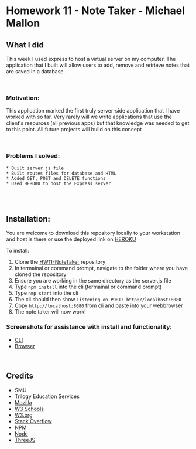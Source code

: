 # Homework 11 - Note Taker - Michael Mallon

## What I did

This week I used express to host a virtual server on my computer. The application that I built will allow users to add, remove and retrieve notes that are saved in a database. 


<br>

### Motivation:
This application marked the first truly server-side application that I have worked with so far. Very rarely will we write applications that use the client's resources (all previous apps) but that knowledge was needed to get to this point. All future projects will build on this concept



<br>

### Problems I solved:
    * Built server.js file
    * Built routes files for database and HTML
    * Added GET, POST and DELETE functions
    * Used HEROKU to host the Express server

<br />
<br />

## Installation:
You are welcome to download this repository locally to your workstation and host is there or use the deployed link on [HEROKU](https://mm-hw11-notetaker.herokuapp.com/) 

To install:
1. Clone the [HW11-NoteTaker](https://github.com/MikeMallonIT/HW11-NoteTaker) repository
2. In termainal or command prompt, navigate to the folder where you have cloned the repository
3. Ensure you are working in the same directory as the server.js file
4. Type `npm install` into the cli (termainal or command prompt)
5. Type `nmp start` into the cli
6. The cli should then show `Listening on PORT: http://localhost:8080`
7. Copy `http://localhost:8080` from cli and paste into your webbrowser
8. The note taker will now work!


### Screenshots for assistance with install and functionality:
- [CLI](https://raw.githubusercontent.com/MikeMallonIT/HW11-NoteTaker/main/Assets/cli.png)
- [Browser](https://raw.githubusercontent.com/MikeMallonIT/HW11-NoteTaker/main/Assets/browser.png)


<br />

## Credits
- SMU
- Trilogy Education Services
- [Mozilla](https://developer.mozilla.org)
- [W3 Schools](https://www.w3schools.com/)
- [W3.org](https://www.w3.org/)
- [Stack Overflow](https://stackoverflow.com)
- [NPM](https://www.npmjs.com/package/inquirer)
- [Node](https://nodejs.org/en/download/)
- [ThreeJS](https://threejs.org/)
